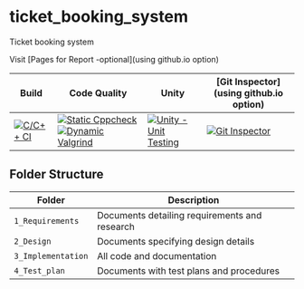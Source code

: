# ticket_booking_system
Ticket booking system 

Visit [Pages for Report -optional](using github.io option)

Build | Code Quality | Unity | [Git Inspector](using github.io option)
------|----------|-------|--------------
[![C/C++ CI](https://github.com/Sumanth181099/ticket_booking_system/actions/workflows/c-cpp.yml/badge.svg)](https://github.com/Sumanth181099/ticket_booking_system/actions/workflows/c-cpp.yml) | [![Static Cppcheck](https://github.com/Sumanth181099/ticket_booking_system/actions/workflows/cppcheck.yml/badge.svg)](https://github.com/Sumanth181099/ticket_booking_system/actions/workflows/cppcheck.yml) [![Dynamic Valgrind](https://github.com/Sumanth181099/ticket_booking_system/actions/workflows/CodeQuality_Dynamic.yml/badge.svg)](https://github.com/Sumanth181099/ticket_booking_system/actions/workflows/CodeQuality_Dynamic.yml)| [![Unity - Unit Testing](https://github.com/Sumanth181099/ticket_booking_system/actions/workflows/unity.yml/badge.svg)](https://github.com/Sumanth181099/ticket_booking_system/actions/workflows/unity.yml)| [![Git Inspector](https://github.com/Sumanth181099/ticket_booking_system/actions/workflows/gitinspector.yml/badge.svg)](https://github.com/Sumanth181099/ticket_booking_system/actions/workflows/gitinspector.yml)

## Folder Structure
Folder             | Description
-------------------| -----------------------------------------
`1_Requirements`   | Documents detailing requirements and research
`2_Design`         | Documents specifying design details
`3_Implementation` | All code and documentation
`4_Test_plan`      | Documents with test plans and procedures
